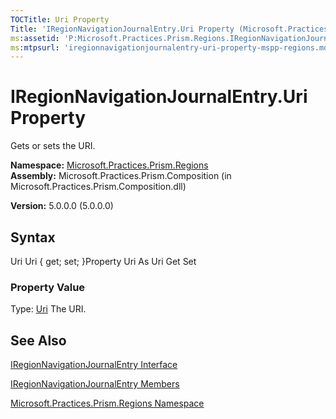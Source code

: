 ```yaml
---
TOCTitle: Uri Property
Title: 'IRegionNavigationJournalEntry.Uri Property (Microsoft.Practices.Prism.Regions)'
ms:assetid: 'P:Microsoft.Practices.Prism.Regions.IRegionNavigationJournalEntry.Uri'
ms:mtpsurl: 'iregionnavigationjournalentry-uri-property-mspp-regions.md'
---
```


# IRegionNavigationJournalEntry.Uri Property

Gets or sets the URI.

**Namespace:** [Microsoft.Practices.Prism.Regions](https://msdn.microsoft.com/library/microsoft.practices.prism.regions)
**Assembly:** Microsoft.Practices.Prism.Composition (in Microsoft.Practices.Prism.Composition.dll)

**Version:** 5.0.0.0 (5.0.0.0)

## Syntax
Uri Uri { get; set; }Property Uri As Uri Get Set
### Property Value

Type: [Uri](http://msdn.microsoft.com/en-us/library/txt7706a)
The URI.

## See Also
[IRegionNavigationJournalEntry Interface](https://msdn.microsoft.com/library/microsoft.practices.prism.regions.iregionnavigationjournalentry)

[IRegionNavigationJournalEntry Members](https://msdn.microsoft.com/allmembers.t:microsoft.practices.prism.regions.iregionnavigationjournalentry)

[Microsoft.Practices.Prism.Regions Namespace](https://msdn.microsoft.com/library/microsoft.practices.prism.regions)
